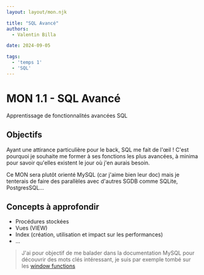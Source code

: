 ```yaml
---
layout: layout/mon.njk

title: "SQL Avancé"
authors:
  - Valentin Billa

date: 2024-09-05

tags:
  - 'temps 1'
  - 'SQL'
---
```


# MON 1.1 - SQL Avancé
Apprentissage de fonctionnalités avancées SQL

## Objectifs
Ayant une attirance particulière pour le back, SQL me fait de l'œil !
C'est pourquoi je souhaite me former à ses fonctions les plus avancées, 
à minima pour savoir qu'elles existent le jour où j'en aurais besoin.

Ce MON sera plutôt orienté MySQL (car j'aime bien leur doc) mais je
tenterais de faire des parallèles avec d'autres SGDB comme SQLite, PostgresSQL...

## Concepts à approfondir
- Procédures stockées
- Vues (VIEW)
- Index (création, utilisation et impact sur les performances)
- ...
> J'ai pour objectif de me balader dans la documentation MySQL pour
> découvrir des mots clés intéressant, je suis par exemple tombé sur
> les [window functions](https://dev.mysql.com/doc/refman/8.4/en/window-functions-usage.html)
